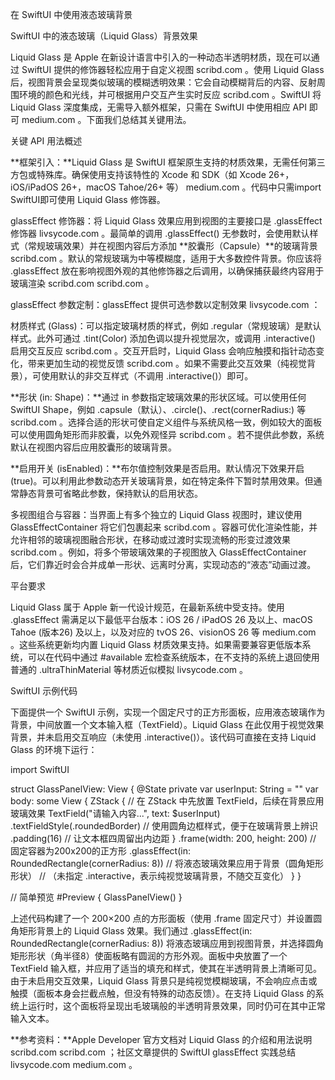 在 SwiftUI 中使用液态玻璃背景

SwiftUI 中的液态玻璃（Liquid Glass）背景效果

Liquid Glass 是 Apple 在新设计语言中引入的一种动态半透明材质，现在可以通过 SwiftUI 提供的修饰器轻松应用于自定义视图
scribd.com
。使用 Liquid Glass 后，视图背景会呈现类似玻璃的模糊透明效果：它会自动模糊背后的内容、反射周围环境的颜色和光线，并可根据用户交互产生实时反应
scribd.com
。SwiftUI 将 Liquid Glass 深度集成，无需导入额外框架，只需在 SwiftUI 中使用相应 API 即可
medium.com
。下面我们总结其关键用法。

关键 API 用法概述

**框架引入：**Liquid Glass 是 SwiftUI 框架原生支持的材质效果，无需任何第三方包或特殊库。确保使用支持该特性的 Xcode 和 SDK（如 Xcode 26+，iOS/iPadOS 26+，macOS Tahoe/26+ 等）
medium.com
。代码中只需import SwiftUI即可使用 Liquid Glass 修饰器。

glassEffect 修饰器：将 Liquid Glass 效果应用到视图的主要接口是 .glassEffect 修饰器
livsycode.com
。最简单的调用 .glassEffect() 无参数时，会使用默认样式（常规玻璃效果）并在视图内容后方添加 **胶囊形（Capsule）**的玻璃背景
scribd.com
。默认的常规玻璃为中等模糊度，适用于大多数控件背景。你应该将 .glassEffect 放在影响视图外观的其他修饰器之后调用，以确保捕获最终内容用于玻璃渲染
scribd.com
scribd.com
。

glassEffect 参数定制：glassEffect 提供可选参数以定制效果
livsycode.com
：

材质样式 (Glass)：可以指定玻璃材质的样式，例如 .regular（常规玻璃）是默认样式。此外可通过 .tint(Color) 添加色调以提升视觉层次，或调用 .interactive() 启用交互反应
scribd.com
。交互开启时，Liquid Glass 会响应触摸和指针动态变化，带来更加生动的视觉反馈
scribd.com
。如果不需要此交互效果（纯视觉背景），可使用默认的非交互样式（不调用 .interactive()）即可。

**形状 (in: Shape)：**通过 in 参数指定玻璃效果的形状区域。可以使用任何 SwiftUI Shape，例如 .capsule（默认）、.circle()、.rect(cornerRadius:) 等
scribd.com
。选择合适的形状可使自定义组件与系统风格一致，例如较大的面板可以使用圆角矩形而非胶囊，以免外观怪异
scribd.com
。若不提供此参数，系统默认在视图内容后应用胶囊形的玻璃背景。

**启用开关 (isEnabled)：**布尔值控制效果是否启用。默认情况下效果开启 (true)。可以利用此参数动态开关玻璃背景，如在特定条件下暂时禁用效果。但通常静态背景可省略此参数，保持默认的启用状态。

多视图组合与容器：当界面上有多个独立的 Liquid Glass 视图时，建议使用 GlassEffectContainer 将它们包裹起来
scribd.com
。容器可优化渲染性能，并允许相邻的玻璃视图融合形状，在移动或过渡时实现流畅的形变过渡效果
scribd.com
。例如，将多个带玻璃效果的子视图放入 GlassEffectContainer 后，它们靠近时会合并成单一形状、远离时分离，实现动态的“液态”动画过渡。

平台要求

Liquid Glass 属于 Apple 新一代设计规范，在最新系统中受支持。使用 .glassEffect 需满足以下最低平台版本：iOS 26 / iPadOS 26 及以上、macOS Tahoe (版本26) 及以上，以及对应的 tvOS 26、visionOS 26 等
medium.com
。这些系统更新均内置 Liquid Glass 材质效果支持。如果需要兼容更低版本系统，可以在代码中通过 #available 宏检查系统版本，在不支持的系统上退回使用普通的 .ultraThinMaterial 等材质近似模拟
livsycode.com
。

SwiftUI 示例代码

下面提供一个 SwiftUI 示例，实现一个固定尺寸的正方形面板，应用液态玻璃作为背景，中间放置一个文本输入框（TextField）。Liquid Glass 在此仅用于视觉效果背景，并未启用交互响应（未使用 .interactive()）。该代码可直接在支持 Liquid Glass 的环境下运行：

import SwiftUI

struct GlassPanelView: View {
    @State private var userInput: String = ""
    var body: some View {
        ZStack {
            // 在 ZStack 中先放置 TextField，后续在背景应用玻璃效果
            TextField("请输入内容...", text: $userInput)
                .textFieldStyle(.roundedBorder)    // 使用圆角边框样式，便于在玻璃背景上辨识
                .padding(16)                       // 让文本框四周留出内边距
        }
        .frame(width: 200, height: 200)              // 固定容器为200x200的正方形
        .glassEffect(in: RoundedRectangle(cornerRadius: 8)) // 将液态玻璃效果应用于背景（圆角矩形形状）
        // （未指定 .interactive，表示纯视觉玻璃背景，不随交互变化）
    }
}

// 简单预览
#Preview {
    GlassPanelView()
}


上述代码构建了一个 200×200 点的方形面板（使用 .frame 固定尺寸）并设置圆角矩形背景上的 Liquid Glass 效果。我们通过 .glassEffect(in: RoundedRectangle(cornerRadius: 8)) 将液态玻璃应用到视图背景，并选择圆角矩形形状（角半径8）使面板略有圆润的方形外观。面板中央放置了一个 TextField 输入框，并应用了适当的填充和样式，使其在半透明背景上清晰可见。由于未启用交互效果，Liquid Glass 背景只是纯视觉模糊玻璃，不会响应点击或触摸（面板本身会拦截点触，但没有特殊的动态反馈）。在支持 Liquid Glass 的系统上运行时，这个面板将呈现出毛玻璃般的半透明背景效果，同时仍可在其中正常输入文本。

 

**参考资料：**Apple Developer 官方文档对 Liquid Glass 的介绍和用法说明
scribd.com
scribd.com
；社区文章提供的 SwiftUI glassEffect 实践总结
livsycode.com
medium.com
。